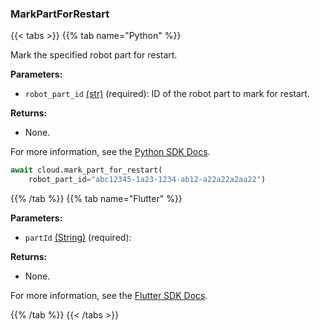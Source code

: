 ### MarkPartForRestart

{{< tabs >}}
{{% tab name="Python" %}}

Mark the specified robot part for restart.

**Parameters:**

- `robot_part_id` [(str)](https://docs.python.org/3/library/stdtypes.html#text-sequence-type-str) (required): ID of the robot part to mark for restart.

**Returns:**

- None.

For more information, see the [Python SDK Docs](https://python.viam.dev/autoapi/viam/app/app_client/index.html#viam.app.app_client.AppClient.mark_part_for_restart).

``` python {class="line-numbers linkable-line-numbers"}
await cloud.mark_part_for_restart(
    robot_part_id="abc12345-1a23-1234-ab12-a22a22a2aa22")
```

{{% /tab %}}
{{% tab name="Flutter" %}}

**Parameters:**

- `partId` [(String)](https://api.flutter.dev/flutter/dart-core/String-class.html) (required):

**Returns:**

- None.

For more information, see the [Flutter SDK Docs](https://flutter.viam.dev/viam_protos.app.app/AppServiceClient/markPartForRestart.html).

{{% /tab %}}
{{< /tabs >}}
